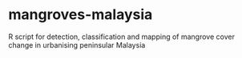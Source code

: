 # mangroves-malaysia
R script for detection, classification and mapping of mangrove cover change in urbanising peninsular Malaysia
